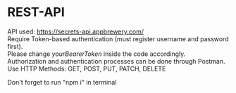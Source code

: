 # REST-API
API used: https://secrets-api.appbrewery.com/ <br>
Require Token-based authentication (must register username and password first). <br>
Please change <i>yourBearerToken</i> inside the code accordingly. <br>
Authorization and authentication processes can be done through Postman. <br>
Use HTTP Methods: GET, POST, PUT, PATCH, DELETE<br>

Don't forget to run "npm i" in terminal
